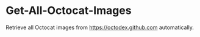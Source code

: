 # Get-All-Octocat-Images
Retrieve all Octocat images from https://octodex.github.com automatically.
